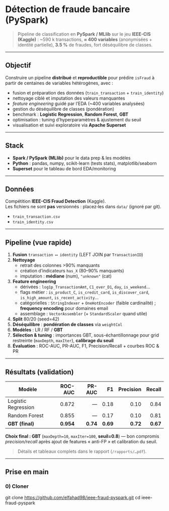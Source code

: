 # Détection de fraude bancaire (PySpark)

> Pipeline de classification en **PySpark / MLlib** sur le jeu **IEEE-CIS (Kaggle)** :
> ~590 k transactions, **≈ 400 variables** (anonymisées + identité partielle),
> **3.5 %** de fraudes, fort déséquilibre de classes.



---

##  Objectif
Construire un pipeline **distribué** et **reproductible** pour prédire `isFraud` à partir de centaines de variables hétérogènes, avec :
- fusion et préparation des données (`train_transaction` + `train_identity`)  
- nettoyage ciblé et imputation des valeurs manquantes  
- *feature engineering* guidé par l’EDA (~400 variables analysées)  
- gestion du déséquilibre de classes (pondération)  
- benchmark : **Logistic Regression**, **Random Forest**, **GBT**  
- optimisation : tuning d’hyperparamètres & ajustement du seuil  
- visualisation et suivi exploratoire via **Apache Superset**


---

##  Stack
- **Spark / PySpark (MLlib)** pour le data prep & les modèles  
- **Python** : pandas, numpy, scikit-learn (tests stats), matplotlib/seaborn  
- **Superset** pour le tableau de bord EDA/monitoring

---

##  Données
Compétition **IEEE-CIS Fraud Detection** (Kaggle).  
Les fichiers ne sont **pas** versionnés : placez‐les dans `data/` (ignoré par git).
- `train_transaction.csv`
- `train_identity.csv`

---

##  Pipeline (vue rapide)

1. **Fusion** `transaction ⟷ identity` (LEFT JOIN par `TransactionID`)  
2. **Nettoyage**
   - retrait des colonnes >90% manquants  
   - création d’indicateurs `has_X` (80–90% manquants)  
   - imputation : **médiane** (num), `"unknown"` (cat)
3. **Feature engineering**
   - dérivées : `log1p_TransactionAmt`, `C1_over_D1`, `day`, `is_weekend`…
   - flags métier : `is_product_C`, `is_credit_card`, `is_discover_card`, `is_high_amount`, `is_recent_activity`…
   - catégorielles : `StringIndexer` + `OneHotEncoder` (faible cardinalité) ; **frequency encoding** pour domaines email
   - assemblage : `VectorAssembler` (+ `StandardScaler` quand utile)
4. **Split** 80/20 (seed=42)  
5. **Déséquilibre** : **pondération de classes** via `weightCol`
6. **Modèles** : LR / RF / **GBT**  
7. **Sélection & tuning** : importances GBT, sous-échantillonnage pour grid restreinte (`maxDepth`, `maxIter`), **calibrage du seuil**  
8. **Évaluation** : ROC-AUC, PR-AUC, F1, Precision/Recall + courbes ROC & PR

---

##  Résultats (validation)

| Modèle | ROC-AUC | PR-AUC | F1 | Precision | Recall |
|---|---:|---:|---:|---:|---:|
| Logistic Regression | 0.872 | — | 0.18 | 0.10 | 0.84 |
| Random Forest | 0.855 | — | 0.17 | 0.10 | 0.81 |
| **GBT (final)** | **0.954** | **0.74** | **0.69** | **0.72** | **0.67** |

**Choix final : GBT** (`maxDepth=10`, `maxIter=100`, **seuil=0.8**) — bon compromis *precision/recall* après ajout de features « anti-FP » et calibration du seuil.

> Détails et tableaux complets dans le rapport (`/rapports/…pdf`).  

---

##  Prise en main

### 0) Cloner

git clone https://github.com/elfahad98/ieee-fraud-pyspark.git
cd ieee-fraud-pyspark


